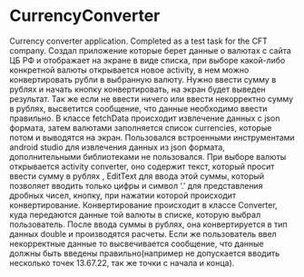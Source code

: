 # CurrencyConverter
Currency converter application. Completed as a test task for the CFT company.
Создал приложение которые берет данные о валютах с сайта ЦБ РФ и отображает на экране в виде списка, при выборе какой-либо конкретной валюты открывается новое activity, в нем можно конвертировать рубли в выбранную валюту. Нужно ввести сумму в рублях и начать кнопку конвертировать, на экран будет выведен результат. Так же если не ввести ничего или ввести некорректно сумму в рублях, высветится сообщение, что данные необходимо ввести правильно.
В классе fetchData происходит извлечение данных с json формата, затем валютами заполняется список currencies, которые потом и выводятся на экран.
Пользовался встроенными инструментами android studio для извлечения данных из json формата, дополнительными библиотеками не пользовался.
При выборе валюты открывается activity converter, оно содержит текст, который просит ввести сумму в рублях , EditText для ввода этой суммы, который позволяет вводить только цифры и символ ‘.’ для представления дробных чисел, кнопку, при нажатии которой происходит конвертирование. Конвертирование происходит в классе Converter, куда передаются данные той валюты в списке, которую выбрал пользователь. После ввода суммы в рублях, она конвертируется в тип данных double и производятся расчеты. Если же пользователь ввел некорректные данные то высвечивается сообщение, что данные должны быть введены правильно(например не допускается вводить несколько точек 13.67.22, так же точки с начала и конца).

